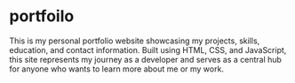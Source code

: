 # portfoilo
This is my personal portfolio website showcasing my projects, skills, education, and contact information. Built using HTML, CSS, and JavaScript, this site represents my journey as a developer and serves as a central hub for anyone who wants to learn more about me or my work.
